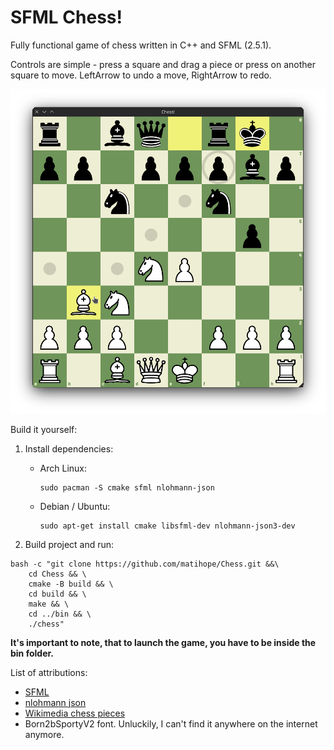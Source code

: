 # SFML Chess!

Fully functional game of chess written in C++ and SFML (2.5.1).

Controls are simple - press a square and drag a piece or press on another square to move.
LeftArrow to undo a move, RightArrow to redo.

![A screenshot from the game](./resources/screenshot.png)

Build it yourself:

1. Install dependencies:
    * Arch Linux:
       ```shell
       sudo pacman -S cmake sfml nlohmann-json
       ``` 
    * Debian / Ubuntu:
      ```shell
      sudo apt-get install cmake libsfml-dev nlohmann-json3-dev
      ```

2. Build project and run:

```shell
bash -c "git clone https://github.com/matihope/Chess.git &&\
    cd Chess && \
    cmake -B build && \
    cd build && \
    make && \
    cd ../bin && \
    ./chess"
```

**It's important to note, that to launch the game, you have to be inside the bin folder.**

List of attributions:

* [SFML](https://github.com/SFML/SFML)
* [nlohmann json](https://github.com/nlohmann/json)
* [Wikimedia chess pieces](https://commons.wikimedia.org/wiki/Category:SVG_chess_pieces)
* Born2bSportyV2 font. Unluckily, I can't find it anywhere on the internet anymore. 
